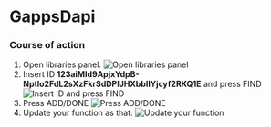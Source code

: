 # GappsDapi
### Course of action

1. Open libraries panel. 
![Open libraries panel](https://i.ibb.co/FqWjgjN/1.jpg)
3. Insert ID **123aiMId9ApjxYdpB-Nptlo2FdL2sXzFkrSdDPIJHXbbIIYjcyf2RKQ1E** and press FIND ![Insert ID and press FIND](https://i.ibb.co/FBbX80F/2.jpg)
4. Press ADD/DONE ![Press ADD/DONE](https://i.ibb.co/30VTQLt/3.jpg)
5. Update your function as that: ![Update your function](https://i.ibb.co/2M5jWk4/4.jpg)
